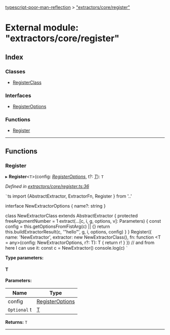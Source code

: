 [typescript-poor-man-reflection](../README.md) > ["extractors/core/register"](../modules/_extractors_core_register_.md)

# External module: "extractors/core/register"

## Index

### Classes

* [RegisterClass](../classes/_extractors_core_register_.registerclass.md)

### Interfaces

* [RegisterOptions](../interfaces/_extractors_core_register_.registeroptions.md)

### Functions

* [Register](_extractors_core_register_.md#register)

---

## Functions

<a id="register"></a>

###  Register

▸ **Register**<`T`>(config: *[RegisterOptions](../interfaces/_extractors_core_register_.registeroptions.md)*, t?: *[T]()*): `T`

*Defined in [extractors/core/register.ts:36](https://github.com/cancerberoSgx/typescript-poor-man-reflection/blob/3c8d91b/src/extractors/core/register.ts#L36)*

`` ` ``ts import {AbstractExtractor, ExtractorFn, Register } from '..'

interface NewExtractorOptions { name?: string }

class NewExtractorClass extends AbstractExtractor { protected freeArgumentNumber = 1 extract(...\[c, i, g, options, v\]: Parameters) { const config = this.getOptionsFromFistArg(c) \|\| {} return this.buildExtractorResult(c, '"hello"', g, i, options, config) } } Register({ name: 'NewExtractor', extractor: new NewExtractorClass(), fn: function <T = any>(config: NewExtractorOptions, r?: T): T { return r! } }) // and from here I can use it: const c = NewExtractor() console.log(c) `` ` ``

**Type parameters:**

#### T 
**Parameters:**

| Name | Type |
| ------ | ------ |
| config | [RegisterOptions](../interfaces/_extractors_core_register_.registeroptions.md) |
| `Optional` t | [T]() |

**Returns:** `T`

___

